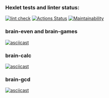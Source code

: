 ### Hexlet tests and linter status:

[![lint check](https://github.com/OverNovik/frontend-project-lvl1/workflows/lint-check/badge.svg)](https://github.com/OverNovik/frontend-project-lvl1/actions)
[![Actions Status](https://github.com/OverNovik/frontend-project-lvl1/workflows/hexlet-check/badge.svg)](https://github.com/OverNovik/frontend-project-lvl1/actions)
[![Maintainability](https://api.codeclimate.com/v1/badges/f1dd62fbea5e7a1a7996/maintainability)](https://codeclimate.com/github/OverNovik/frontend-project-lvl1/maintainability)

### brain-even and brain-games

[![asciicast](https://asciinema.org/a/fLJP0cUeIdJ6MoYlsw58MzMu4.svg)](https://asciinema.org/a/fLJP0cUeIdJ6MoYlsw58MzMu4)

### brain-calc

[![asciicast](https://asciinema.org/a/Vk1uK6Eeux7byKBofp0OEERgn.svg)](https://asciinema.org/a/Vk1uK6Eeux7byKBofp0OEERgn)

### brain-gcd

[![asciicast](https://asciinema.org/a/XoYgC9hpAgLN4HmchA2vedBsQ.svg)](https://asciinema.org/a/XoYgC9hpAgLN4HmchA2vedBsQ)
